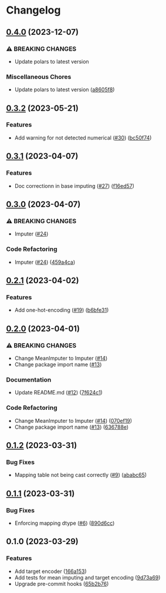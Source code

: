 # Changelog

## [0.4.0](https://github.com/jordandelbar/feature-engineering-polars/compare/v0.3.2...v0.4.0) (2023-12-07)


### ⚠ BREAKING CHANGES

* Update polars to latest version

### Miscellaneous Chores

* Update polars to latest version ([a8605f8](https://github.com/jordandelbar/feature-engineering-polars/commit/a8605f88e40bc4c8dc03c2e02ccfc837fa2fbff9))

## [0.3.2](https://github.com/jordandelbar/feature-engineering-polars/compare/v0.3.1...v0.3.2) (2023-05-21)


### Features

* Add warning for not detected numerical ([#30](https://github.com/jordandelbar/feature-engineering-polars/issues/30)) ([bc50f74](https://github.com/jordandelbar/feature-engineering-polars/commit/bc50f742890ff03fa5251219c9e048564bbfe1d7))

## [0.3.1](https://github.com/jordandelbar/feature-engineering-polars/compare/v0.3.0...v0.3.1) (2023-04-07)


### Features

* Doc correctionn in base imputing ([#27](https://github.com/jordandelbar/feature-engineering-polars/issues/27)) ([f16ed57](https://github.com/jordandelbar/feature-engineering-polars/commit/f16ed576bb0318426a9d4e33a7ff5dd6237c552c))

## [0.3.0](https://github.com/jordandelbar/feature-engineering-polars/compare/v0.2.1...v0.3.0) (2023-04-07)


### ⚠ BREAKING CHANGES

* Imputer ([#24](https://github.com/jordandelbar/feature-engineering-polars/issues/24))

### Code Refactoring

* Imputer ([#24](https://github.com/jordandelbar/feature-engineering-polars/issues/24)) ([459a4ca](https://github.com/jordandelbar/feature-engineering-polars/commit/459a4cae65160deb577188489167e2aaf4e1695f))

## [0.2.1](https://github.com/jordandelbar/feature-engineering-polars/compare/v0.2.0...v0.2.1) (2023-04-02)


### Features

* Add one-hot-encoding ([#19](https://github.com/jordandelbar/feature-engineering-polars/issues/19)) ([b6bfe31](https://github.com/jordandelbar/feature-engineering-polars/commit/b6bfe3189f97462394dd078d5eea91616632f16a))

## [0.2.0](https://github.com/jordandelbar/feature-engineering-polars/compare/v0.1.2...v0.2.0) (2023-04-01)


### ⚠ BREAKING CHANGES

* Change MeanImputer to Imputer ([#14](https://github.com/jordandelbar/feature-engineering-polars/issues/14))
* Change package import name ([#13](https://github.com/jordandelbar/feature-engineering-polars/issues/13))

### Documentation

* Update README.md ([#12](https://github.com/jordandelbar/feature-engineering-polars/issues/12)) ([7f624c1](https://github.com/jordandelbar/feature-engineering-polars/commit/7f624c1738de09dc3173b76e6123da2721ba1ae0))


### Code Refactoring

* Change MeanImputer to Imputer ([#14](https://github.com/jordandelbar/feature-engineering-polars/issues/14)) ([070ef19](https://github.com/jordandelbar/feature-engineering-polars/commit/070ef19297b7aa612f09411d3198154bff016176))
* Change package import name ([#13](https://github.com/jordandelbar/feature-engineering-polars/issues/13)) ([636788e](https://github.com/jordandelbar/feature-engineering-polars/commit/636788ed7632b8e59cd8d8b9b43ee125bde149db))

## [0.1.2](https://github.com/jordandelbar/feature-engineering-polars/compare/v0.1.1...v0.1.2) (2023-03-31)


### Bug Fixes

* Mapping table not being cast correctly ([#9](https://github.com/jordandelbar/feature-engineering-polars/issues/9)) ([ababc65](https://github.com/jordandelbar/feature-engineering-polars/commit/ababc65bb69debc50b5b98e3ce3fe79729fdef38))

## [0.1.1](https://github.com/jordandelbar/feature-engineering-polars/compare/v0.1.0...v0.1.1) (2023-03-31)


### Bug Fixes

* Enforcing mapping dtype ([#6](https://github.com/jordandelbar/feature-engineering-polars/issues/6)) ([890d6cc](https://github.com/jordandelbar/feature-engineering-polars/commit/890d6ccd037383feb0c8c5e9be2d6774088916dc))

## 0.1.0 (2023-03-29)


### Features

* Add target encoder ([166a153](https://github.com/jordandelbar/feature-engineering-polars/commit/166a153d143d2143e7ed9a98922e4f8fa05b43da))
* Add tests for mean imputing and target encoding ([9d73a69](https://github.com/jordandelbar/feature-engineering-polars/commit/9d73a69d20076277138376f21fe7d5c362c45a84))
* Upgrade pre-commit hooks ([65b2b76](https://github.com/jordandelbar/feature-engineering-polars/commit/65b2b7690d1e0c4f5c304331ac766bfee4353d11))
